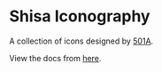 # Shisa Iconography

A collection of icons designed by [501A](https://501A.vercel.app).

View the docs from [here](https://github.com/501A-gh/shisa-icon).
